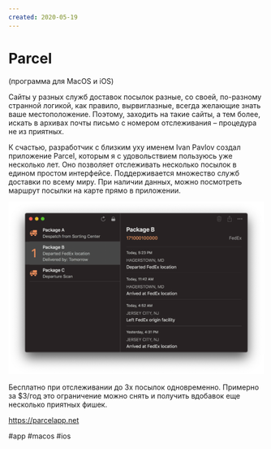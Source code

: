 ```yaml
---
created: 2020-05-19
---
```


# Parcel

(программа для MacOS и iOS)

Сайты у разных служб доставок посылок разные, со своей, по-разному странной логикой, как правило, вырвиглазные, всегда желающие знать ваше местоположение. Поэтому, заходить на такие сайты, а тем более, искать в архивах почты письмо с номером отслеживания – процедура не из приятных.

К счастью, разработчик с близким уху именем Ivan Pavlov создал приложение Parcel, которым я с удовольствием пользуюсь уже несколько лет.
Оно позволяет отслеживать несколько посылок в едином простом интерфейсе.
Поддерживается множество служб доставки по всему миру.
При наличии данных, можно посмотреть маршрут посылки на карте прямо в приложении.

![Parcel screenshot](parcel.png "Parcel screenshot")

Бесплатно при отслеживании до 3х посылок одновременно.
Примерно за $3/год это ограничение можно снять и получить вдобавок еще несколько приятных фишек.

https://parcelapp.net

#app #macos #ios
